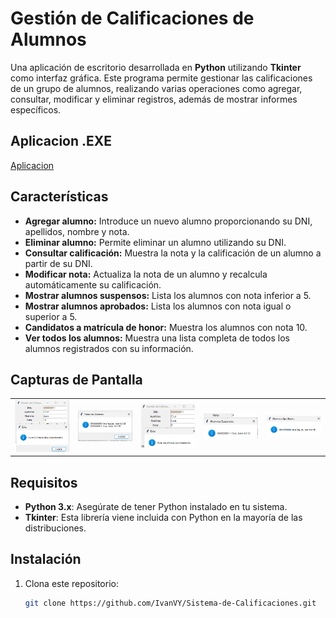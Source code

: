# Gestión de Calificaciones de Alumnos

Una aplicación de escritorio desarrollada en **Python** utilizando **Tkinter** como interfaz gráfica. Este programa permite gestionar las calificaciones de un grupo de alumnos, realizando varias operaciones como agregar, consultar, modificar y eliminar registros, además de mostrar informes específicos.

## Aplicacion .EXE
[Aplicacion](https://drive.google.com/file/d/1f6_o47eeQgtwsbj96ir9qzQD3iU6MwAt/view?usp=sharing)

## Características

- **Agregar alumno:** Introduce un nuevo alumno proporcionando su DNI, apellidos, nombre y nota.
- **Eliminar alumno:** Permite eliminar un alumno utilizando su DNI.
- **Consultar calificación:** Muestra la nota y la calificación de un alumno a partir de su DNI.
- **Modificar nota:** Actualiza la nota de un alumno y recalcula automáticamente su calificación.
- **Mostrar alumnos suspensos:** Lista los alumnos con nota inferior a 5.
- **Mostrar alumnos aprobados:** Lista los alumnos con nota igual o superior a 5.
- **Candidatos a matrícula de honor:** Muestra los alumnos con nota 10.
- **Ver todos los alumnos:** Muestra una lista completa de todos los alumnos registrados con su información.

## Capturas de Pantalla
<table>
  <tr>
    <td><img src="CapturasN/Captura1.png" width="700" /></td>
    <td><img src="CapturasN/Captura5.png" width="700" /></td>
    <td><img src="CapturasN/Captura4.png" width="700" /></td>
    <td><img src="CapturasN/Captura3.png" width="700" /></td>
    <td><img src="CapturasN/Captura2.png" width="700" /></td>  
  </tr>
</table>

## Requisitos

- **Python 3.x**: Asegúrate de tener Python instalado en tu sistema.
- **Tkinter**: Esta librería viene incluida con Python en la mayoría de las distribuciones.

## Instalación

1. Clona este repositorio:
   ```bash
   git clone https://github.com/IvanVY/Sistema-de-Calificaciones.git
